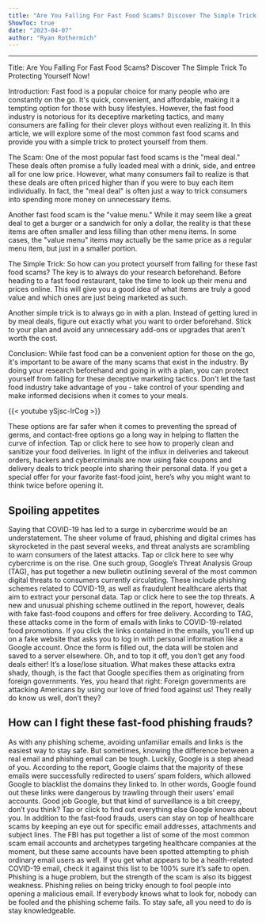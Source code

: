 ```yaml
---
title: "Are You Falling For Fast Food Scams? Discover The Simple Trick To Protecting Yourself Now!"
ShowToc: true 
date: "2023-04-07"
author: "Ryan Rothermich"
---
```

*****
Title: Are You Falling For Fast Food Scams? Discover The Simple Trick To Protecting Yourself Now!

Introduction:
Fast food is a popular choice for many people who are constantly on the go. It's quick, convenient, and affordable, making it a tempting option for those with busy lifestyles. However, the fast food industry is notorious for its deceptive marketing tactics, and many consumers are falling for their clever ploys without even realizing it. In this article, we will explore some of the most common fast food scams and provide you with a simple trick to protect yourself from them.

The Scam:
One of the most popular fast food scams is the "meal deal." These deals often promise a fully loaded meal with a drink, side, and entree all for one low price. However, what many consumers fail to realize is that these deals are often priced higher than if you were to buy each item individually. In fact, the "meal deal" is often just a way to trick consumers into spending more money on unnecessary items.

Another fast food scam is the "value menu." While it may seem like a great deal to get a burger or a sandwich for only a dollar, the reality is that these items are often smaller and less filling than other menu items. In some cases, the "value menu" items may actually be the same price as a regular menu item, but just in a smaller portion.

The Simple Trick:
So how can you protect yourself from falling for these fast food scams? The key is to always do your research beforehand. Before heading to a fast food restaurant, take the time to look up their menu and prices online. This will give you a good idea of what items are truly a good value and which ones are just being marketed as such.

Another simple trick is to always go in with a plan. Instead of getting lured in by meal deals, figure out exactly what you want to order beforehand. Stick to your plan and avoid any unnecessary add-ons or upgrades that aren't worth the cost.

Conclusion:
While fast food can be a convenient option for those on the go, it's important to be aware of the many scams that exist in the industry. By doing your research beforehand and going in with a plan, you can protect yourself from falling for these deceptive marketing tactics. Don't let the fast food industry take advantage of you - take control of your spending and make informed decisions when it comes to your meals.

{{< youtube ySjsc-IrCog >}} 



These options are far safer when it comes to preventing the spread of germs, and contact-free options go a long way in helping to flatten the curve of infection. Tap or click here to see how to properly clean and sanitize your food deliveries.
In light of the influx in deliveries and takeout orders, hackers and cybercriminals are now using fake coupons and delivery deals to trick people into sharing their personal data. If you get a special offer for your favorite fast-food joint, here’s why you might want to think twice before opening it.

 
## Spoiling appetites


Saying that COVID-19 has led to a surge in cybercrime would be an understatement. The sheer volume of fraud, phishing and digital crimes has skyrocketed in the past several weeks, and threat analysts are scrambling to warn consumers of the latest attacks. Tap or click here to see why cybercrime is on the rise.
One such group, Google’s Threat Analysis Group (TAG), has put together a new bulletin outlining several of the most common digital threats to consumers currently circulating. These include phishing schemes related to COVID-19, as well as fraudulent healthcare alerts that aim to extract your personal data. Tap or click here to see the top threats.
A new and unusual phishing scheme outlined in the report, however, deals with fake fast-food coupons and offers for free delivery. According to TAG, these attacks come in the form of emails with links to COVID-19-related food promotions.
If you click the links contained in the emails, you’ll end up on a fake website that asks you to log in with personal information like a Google account. Once the form is filled out, the data will be stolen and saved to a server elsewhere.
Oh, and to top it off, you don’t get any food deals either! It’s a lose/lose situation.
What makes these attacks extra shady, though, is the fact that Google specifies them as originating from foreign governments. Yes, you heard that right: Foreign governments are attacking Americans by using our love of fried food against us!
They really do know us well, don’t they?

 
## How can I fight these fast-food phishing frauds?


As with any phishing scheme, avoiding unfamiliar emails and links is the easiest way to stay safe. But sometimes, knowing the difference between a real email and phishing email can be tough.
Luckily, Google is a step ahead of you. According to the report, Google claims that the majority of these emails were successfully redirected to users’ spam folders, which allowed Google to blacklist the domains they linked to.
In other words, Google found out these links were dangerous by trawling through their users’ email accounts. Good job Google, but that kind of surveillance is a bit creepy, don’t you think? Tap or click to find out everything else Google knows about you.
In addition to the fast-food frauds, users can stay on top of healthcare scams by keeping an eye out for specific email addresses, attachments and subject lines. 
The FBI has put together a list of some of the most common scam email accounts and archetypes targeting healthcare companies at the moment, but these same accounts have been spotted attempting to phish ordinary email users as well. 
If you get what appears to be a health-related COVID-19 email, check it against this list to be 100% sure it’s safe to open.
Phishing is a huge problem, but the strength of the scam is also its biggest weakness. Phishing relies on being tricky enough to fool people into opening a malicious email. If everybody knows what to look for, nobody can be fooled and the phishing scheme fails. To stay safe, all you need to do is stay knowledgeable. 




